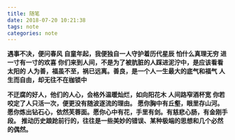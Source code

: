 ```yaml
---
title: 随笔
date: 2018-07-20 10:21:38
tags: note
categories: note
---
```

**遇事不决，便问春风**
**自童年起，我便独自一人守护着历代星辰**
**怕什么真理无穷 进一寸有一寸的欢喜**
**你们来到人间，不是为了被肮脏的人踩进泥泞中，是应该看看太阳的**
**人为善，福虽不至，祸已远离。善良，是一个人一生最大的底气和福气**
**人生而自由，却无往不在枷锁中**


<!-- more -->

**不迂腐的好人，他们的人心，会格外温暖灿烂，如向阳花木**
**人间路窄酒杯宽**
**你若咬定了人只活一次，便更没有随波逐流的理由。**
**愿你胸中有丘壑，眼里存山河。愿你炼出钻石心，依然芙蓉面。愿你心中有花，手里有剑。有慈悲心肠，有金刚手段。**
**推动历史踉跄前行的，往往是一些美妙的错误、某种极端的思想和几个必然的偶然。**
